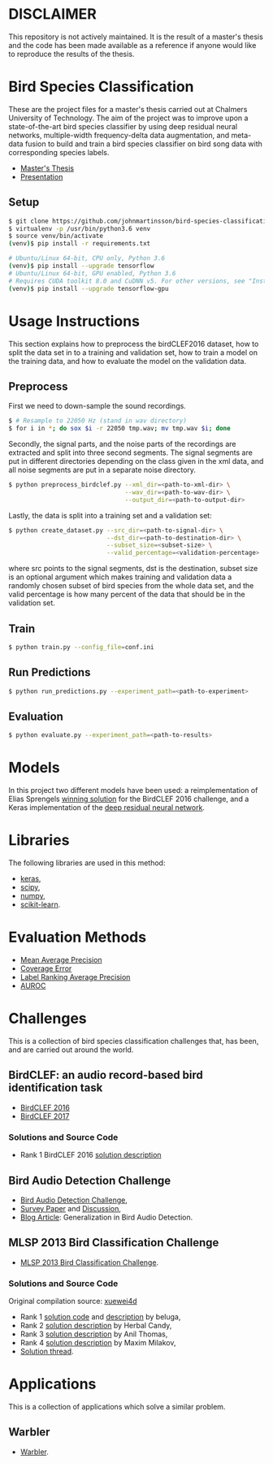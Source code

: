 # DISCLAIMER
This repository is not actively maintained. It is the result of a master's thesis and the code has been made available as a reference if anyone would like to reproduce the results of the thesis.

# Bird Species Classification
These are the project files for a master's thesis carried out at Chalmers University of Technology. The aim of the project was to improve upon a state-of-the-art bird species classifier by using deep residual neural networks, multiple-width frequency-delta data augmentation, and meta-data fusion to build and train a bird species classifier on bird song data with corresponding species labels.

- [Master's Thesis](http://publications.lib.chalmers.se/records/fulltext/249467/249467.pdf)
- [Presentation](http://johnmartinsson.github.io/thesis-presentation)

## Setup
```bash
$ git clone https://github.com/johnmartinsson/bird-species-classification
$ virtualenv -p /usr/bin/python3.6 venv
$ source venv/bin/activate
(venv)$ pip install -r requirements.txt

# Ubuntu/Linux 64-bit, CPU only, Python 3.6
(venv)$ pip install --upgrade tensorflow
# Ubuntu/Linux 64-bit, GPU enabled, Python 3.6
# Requires CUDA toolkit 8.0 and CuDNN v5. For other versions, see "Install from sources" below.
(venv)$ pip install --upgrade tensorflow-gpu
```

# Usage Instructions
This section explains how to preprocess the birdCLEF2016 dataset, how to split the data set in to a training and validation set, how to train a model on the training data, and how to evaluate the model on the validation data.

## Preprocess
First we need to down-sample the sound recordings.

```bash
$ # Resample to 22050 Hz (stand in wav directory)
$ for i in *; do sox $i -r 22050 tmp.wav; mv tmp.wav $i; done
```

Secondly, the signal parts, and the noise parts of the recordings are extracted and split into three second segments. The signal segments are put in different directories depending on the class given in the xml data, and all noise segments are put in a separate noise directory.
```bash
$ python preprocess_birdclef.py --xml_dir=<path-to-xml-dir> \
                                --wav_dir=<path-to-wav-dir> \
                                --output_dir=<path-to-output-dir>
```

Lastly, the data is split into a training set and a validation set:

```bash
$ python create_dataset.py --src_dir=<path-to-signal-dir> \
                           --dst_dir=<path-to-destination-dir> \
                           --subset_size=<subset-size> \
                           --valid_percentage=<validation-percentage>
```
where src points to the signal segments, dst is the destination, subset size is an optional argument which makes training and validation data a randomly chosen subset of bird species from the whole data set, and the valid percentage is how many percent of the data that should be in the validation set.

## Train
```bash
$ python train.py --config_file=conf.ini
```

## Run Predictions
```bash
$ python run_predictions.py --experiment_path=<path-to-experiment>
```

## Evaluation
```bash
$ python evaluate.py --experiment_path=<path-to-results>
```
# Models
In this project two different models have been used: a reimplementation of Elias Sprengels [winning solution](http://ceur-ws.org/Vol-1609/16090547.pdf) for the BirdCLEF 2016 challenge, and a Keras implementation of the [deep residual neural network](https://github.com/raghakot/keras-resnet/blob/master/resnet.py).

# Libraries
The following libraries are used in this method:

- [keras](http://keras.io/),
- [scipy](https://www.scipy.org/),
- [numpy](http://www.numpy.org/),
- [scikit-learn](http://scikit-learn.org/).

# Evaluation Methods
- [Mean Average Precision](https://github.com/benhamner/Metrics/blob/master/Python/ml_metrics/average_precision.py)
- [Coverage Error](http://scikit-learn.org/stable/modules/model_evaluation.html#coverage-error)
- [Label Ranking Average Precision](http://scikit-learn.org/stable/modules/model_evaluation.html#label-ranking-average-precision)
- [AUROC](http://scikit-learn.org/stable/modules/generated/sklearn.metrics.roc_auc_score.html#sklearn.metrics.roc_auc_score)

# Challenges
This is a collection of bird species classification challenges that, has been, and are carried out around the world.

## BirdCLEF: an audio record-based bird identification task
- [BirdCLEF 2016](http://www.imageclef.org/lifeclef/2016/bird)
- [BirdCLEF 2017](http://www.imageclef.org/lifeclef/2017/bird)

### Solutions and Source Code
- Rank 1 BirdCLEF 2016 [solution description](http://ceur-ws.org/Vol-1609/16090547.pdf)

## Bird Audio Detection Challenge
- [Bird Audio Detection Challenge](http://machine-listening.eecs.qmul.ac.uk/bird-audio-detection-challenge/),
- [Survey Paper](https://arxiv.org/pdf/1608.03417v1.pdf) and [Discussion](https://groups.google.com/forum/#!forum/bird-detection),
- [Blog Article](http://machine-listening.eecs.qmul.ac.uk/2016/10/bird-audio-detection-baseline-generalisation/): Generalization in Bird Audio Detection.

## MLSP 2013 Bird Classification Challenge
- [MLSP 2013 Bird Classification Challenge](https://www.kaggle.com/c/mlsp-2013-birds/).

### Solutions and Source Code
Original compilation source: [xuewei4d](https://github.com/xuewei4d/KaggleSolutions)

- Rank 1 [solution code](https://github.com/gaborfodor/MLSP_2013) and [description](https://www.kaggle.com/c/mlsp-2013-birds/forums/t/5457/congratulations-to-the-winners/29159#post29159) by beluga,
- Rank 2 [solution description](https://www.kaggle.com/c/mlsp-2013-birds/forums/t/5457/congratulations-to-the-winners/29017#post29017) by Herbal Candy,
- Rank 3 [solution description](https://www.kaggle.com/c/mlsp-2013-birds/forums/t/5457/congratulations-to-the-winners/29101#post29101) by Anil Thomas,
- Rank 4 [solution description](http://www.kaggle.com/c/mlsp-2013-birds/forums/t/5457/congratulations-to-the-winners/29092#post29092) by Maxim Milakov,
- [Solution thread](https://www.kaggle.com/c/mlsp-2013-birds/forums/t/5457/congratulations-to-the-winners).

# Applications
This is a collection of applications which solve a similar problem.

## Warbler
- [Warbler](https://warblr.net/).
